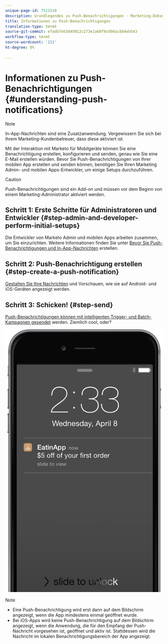 ```yaml
---
unique-page-id: 7511518
description: Grundlegendes zu Push-Benachrichtigungen - Marketing-Dokumente - Produktdokumentation
title: Informationen zu Push-Benachrichtigungen
translation-type: tm+mt
source-git-commit: efadb7eb3845012c273e1a60f9cd98ac884eb543
workflow-type: tm+mt
source-wordcount: '211'
ht-degree: 0%

---
```



# Informationen zu Push-Benachrichtigungen {#understanding-push-notifications}

>[!NOTE]
>
>In-App-Nachrichten sind eine Zusatzanwendung. Vergewissern Sie sich bei Ihrem Marketing-Kundenbetreuer, dass diese aktiviert ist.

Mit der Interaktion mit Marketo für Mobilgeräte können Sie eine Benachrichtigung erstellen, konfigurieren und senden, genau wie Sie eine E-Mail erstellen würden.  Bevor Sie Push-Benachrichtigungen von Ihrer mobilen App erstellen und senden können, benötigen Sie Ihren Marketing Admin- und mobilen Apps-Entwickler, um einige Setups durchzuführen.

>[!CAUTION]
>
>Push-Benachrichtigungen sind ein Add-on und müssen vor dem Beginn von einem Marketing-Administrator aktiviert werden.

## Schritt 1: Erste Schritte für Administratoren und Entwickler {#step-admin-and-developer-perform-initial-setups}

Die Entwickler von Marketo Admin und mobilen Apps arbeiten zusammen, um Sie einzurichten. Weitere Informationen finden Sie unter [Bevor Sie Push-Benachrichtigungen und In-App-Nachrichten](../../../product-docs/mobile-marketing/admin/before-you-create-push-notifications-and-in-app-messages.md) erstellen.

## Schritt 2: Push-Benachrichtigung erstellen {#step-create-a-push-notification}

[Gestalten Sie Ihre Nachrichten](create-a-push-notification.md) und Vorschauen, wie sie auf Android- und iOS-Geräten angezeigt werden.

## Schritt 3: Schicken! {#step-send}

[Push-Benachrichtigungen können mit intelligenten Trigger- und Batch-Kampagnen gesendet](send-a-mobile-push-notification.md) werden. Ziemlich cool, oder?

![](assets/image2015-4-27-8-3a41-3a43.png)

>[!NOTE]
>
>* Eine Push-Benachrichtigung wird erst dann auf dem Bildschirm angezeigt, wenn die App mindestens einmal geöffnet wurde.
>* Bei iOS-Apps wird keine Push-Benachrichtigung auf dem Bildschirm angezeigt, wenn die Anwendung, die für den Empfang der Push-Nachricht vorgesehen ist, geöffnet und aktiv ist. Stattdessen wird die Nachricht im lokalen Benachrichtigungsbereich der App angezeigt.

